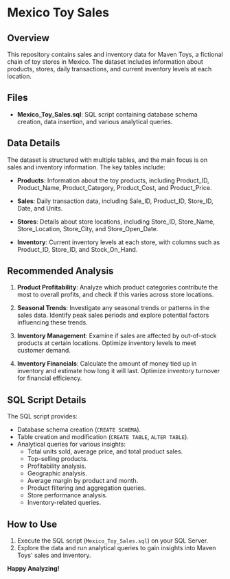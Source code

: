 # Mexico Toy Sales

## Overview

This repository contains sales and inventory data for Maven Toys, a fictional chain of toy stores in Mexico. The dataset includes information about products, stores, daily transactions, and current inventory levels at each location.

## Files

- **Mexico_Toy_Sales.sql**: SQL script containing database schema creation, data insertion, and various analytical queries.

## Data Details

The dataset is structured with multiple tables, and the main focus is on sales and inventory information. The key tables include:

- **Products**: Information about the toy products, including Product_ID, Product_Name, Product_Category, Product_Cost, and Product_Price.

- **Sales**: Daily transaction data, including Sale_ID, Product_ID, Store_ID, Date, and Units.

- **Stores**: Details about store locations, including Store_ID, Store_Name, Store_Location, Store_City, and Store_Open_Date.

- **Inventory**: Current inventory levels at each store, with columns such as Product_ID, Store_ID, and Stock_On_Hand.

## Recommended Analysis

1. **Product Profitability**: Analyze which product categories contribute the most to overall profits, and check if this varies across store locations.

2. **Seasonal Trends**: Investigate any seasonal trends or patterns in the sales data. Identify peak sales periods and explore potential factors influencing these trends.

3. **Inventory Management**: Examine if sales are affected by out-of-stock products at certain locations. Optimize inventory levels to meet customer demand.

4. **Inventory Financials**: Calculate the amount of money tied up in inventory and estimate how long it will last. Optimize inventory turnover for financial efficiency.

## SQL Script Details

The SQL script provides:

- Database schema creation (`CREATE SCHEMA`).
- Table creation and modification (`CREATE TABLE`, `ALTER TABLE`).
- Analytical queries for various insights:
  - Total units sold, average price, and total product sales.
  - Top-selling products.
  - Profitability analysis.
  - Geographic analysis.
  - Average margin by product and month.
  - Product filtering and aggregation queries.
  - Store performance analysis.
  - Inventory-related queries.

## How to Use

1. Execute the SQL script (`Mexico_Toy_Sales.sql`) on your SQL Server.
2. Explore the data and run analytical queries to gain insights into Maven Toys' sales and inventory.

**Happy Analyzing!**

